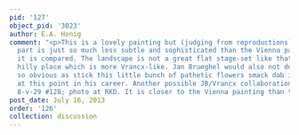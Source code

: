 ```yaml
---
pid: '127'
object_pid: '3023'
author: E.A. Honig
comment: "<p>This is a lovely painting but (judging from reproductions) the landscape
  part is just so much less subtle and sophisticated than the Vienna painting to which
  it is compared. The landscape is not a great flat stage-set like that but a bumpy,
  hilly place which is more Vrancx-like. Jan Brueghel would also not do something
  so obvious as stick this little bunch of pathetic flowers smack dab in center, not
  at this point in his career. Another possible JB/Vrancx collaboration was sold Brussels
  8-v-29 #128; photo at RKD. It is closer to the Vienna painting than this one is.</p>"
post_date: July 16, 2013
order: '126'
collection: discussion
---
```

